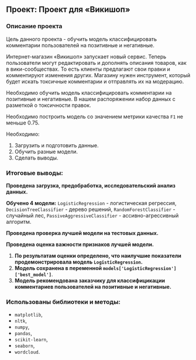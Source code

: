 ## Проект: Проект для «Викишоп»

### Описание проекта

Цель данного проекта - обучить модель классифицировать комментарии пользователей на позитивные и негативные.

Интернет-магазин «Викишоп» запускает новый сервис. Теперь пользователи могут редактировать и дополнять описания товаров, как в вики-сообществах. То есть клиенты предлагают свои правки и комментируют изменения других. Магазину нужен инструмент, который будет искать токсичные комментарии и отправлять их на модерацию. 

Необходимо обучить модель классифицировать комментарии на позитивные и негативные. В нашем распоряжении набор данных с разметкой о токсичности правок.

Необходимо построить модель со значением метрики качества `F1` не меньше 0.75. 

Необходимо:
1. Загрузить и подготовить данные.
2. Обучить разные модели. 
3. Сделать выводы.

### Итоговые выводы:

**Проведена загрузка, предобработка, исследовательский анализ данных.**

**Обучено 4 модели:**
`LogisticRegression` - логистическая регрессия,
`DecisionTreeClassifier` - дерево решений,
`RandomForestClassifier` - случайный лес,
`PassiveAggressiveClassifier` - ассивно-агрессивный алгоритм.

**Проведена проверка лучшей модели на тестовых данных.**

**Проведена оценка важности признаков лучшей модели.**

1. **По результатам оценки определено, что наилучшие показатели продемонстрировала модель `LogisticRegression`.**
2. **Модель сохранена в переменной `models['LogisticRegression']['best_model']`**.
3. **Модель рекомендована заказчику для классифицикации комментариев пользователей на позитивные и негативные.**

### Использованы библиотеки и методы:
* `matplotlib`,
* `nltk`,
* `numpy`,
* `pandas`,
* `scikit-learn`,
* `seaborn`,
* `wordcloud`.
